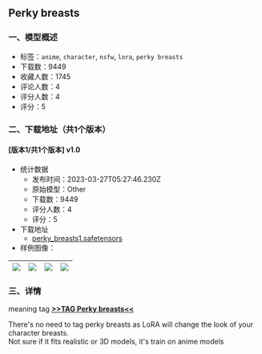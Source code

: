 ## Perky breasts
### 一、模型概述

- 标签：`anime`, `character`, `nsfw`, `lora`, `perky breasts`
- 下载数：9449
- 收藏人数：1745
- 评论人数：4
- 评分人数：4
- 评分：5

### 二、下载地址（共1个版本）

#### [版本1/共1个版本] v1.0

- 统计数据
  - 发布时间：2023-03-27T05:27:46.230Z
  - 原始模型：Other
  - 下载数：9449
  - 评分人数：4
  - 评分：5
- 下载地址
  - [perky_breasts1.safetensors](https://civitai.com/api/download/models/29906)
- 样例图像：

| <img src="https://image.civitai.com/xG1nkqKTMzGDvpLrqFT7WA/3746e863-f43e-4885-efb3-a8b497280700/width=450/338984.jpeg" /> | <img src="https://image.civitai.com/xG1nkqKTMzGDvpLrqFT7WA/a3988ef4-f218-491b-3a59-f4448bd1de00/width=450/338985.jpeg" /> | <img src="https://image.civitai.com/xG1nkqKTMzGDvpLrqFT7WA/90db1ed0-9fe4-470d-0782-090a3bee2500/width=450/339007.jpeg" /> | <img src="https://image.civitai.com/xG1nkqKTMzGDvpLrqFT7WA/fc00bbe7-1884-49b8-f151-6012614cc100/width=450/339006.jpeg" /> |
| ---- | ---- | ---- | ---- |


### 三、详情
<p>meaning tag <a target="_blank" rel="ugc" href="https://danbooru.donmai.us/wiki_pages/perky_breasts"><strong>&gt;&gt;TAG Perky breasts&lt;&lt;</strong></a></p><p>There's no need to tag perky breasts as LoRA will change the look of your character breasts.<br />Not sure if it fits realistic or 3D models, it's train on anime models</p>